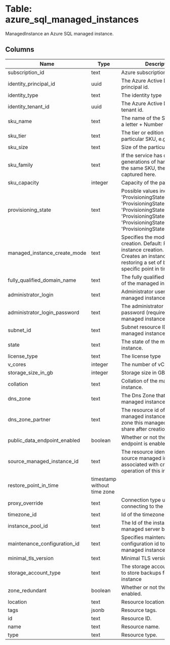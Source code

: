 
# Table: azure_sql_managed_instances
ManagedInstance an Azure SQL managed instance.
## Columns
| Name        | Type           | Description  |
| ------------- | ------------- | -----  |
|subscription_id|text|Azure subscription id|
|identity_principal_id|uuid|The Azure Active Directory principal id.|
|identity_type|text|The identity type|
|identity_tenant_id|uuid|The Azure Active Directory tenant id.|
|sku_name|text|The name of the SKU, typically, a letter + Number code, e.g|
|sku_tier|text|The tier or edition of the particular SKU, e.g|
|sku_size|text|Size of the particular SKU|
|sku_family|text|If the service has different generations of hardware, for the same SKU, then that can be captured here.|
|sku_capacity|integer|Capacity of the particular SKU.|
|provisioning_state|text|Possible values include: 'ProvisioningState1Creating', 'ProvisioningState1Deleting', 'ProvisioningState1Updating', 'ProvisioningState1Unknown', 'ProvisioningState1Succeeded', 'ProvisioningState1Failed'|
|managed_instance_create_mode|text|Specifies the mode of database creation.  Default: Regular instance creation.  Restore: Creates an instance by restoring a set of backups to specific point in time|
|fully_qualified_domain_name|text|The fully qualified domain name of the managed instance.|
|administrator_login|text|Administrator username for the managed instance|
|administrator_login_password|text|The administrator login password (required for managed instance creation).|
|subnet_id|text|Subnet resource ID for the managed instance.|
|state|text|The state of the managed instance.|
|license_type|text|The license type|
|v_cores|integer|The number of vCores|
|storage_size_in_gb|integer|Storage size in GB|
|collation|text|Collation of the managed instance.|
|dns_zone|text|The Dns Zone that the managed instance is in.|
|dns_zone_partner|text|The resource id of another managed instance whose DNS zone this managed instance will share after creation.|
|public_data_endpoint_enabled|boolean|Whether or not the public data endpoint is enabled.|
|source_managed_instance_id|text|The resource identifier of the source managed instance associated with create operation of this instance.|
|restore_point_in_time|timestamp without time zone||
|proxy_override|text|Connection type used for connecting to the instance|
|timezone_id|text|Id of the timezone|
|instance_pool_id|text|The Id of the instance pool this managed server belongs to.|
|maintenance_configuration_id|text|Specifies maintenance configuration id to apply to this managed instance.|
|minimal_tls_version|text|Minimal TLS version|
|storage_account_type|text|The storage account type used to store backups for this instance|
|zone_redundant|boolean|Whether or not the multi-az is enabled.|
|location|text|Resource location.|
|tags|jsonb|Resource tags.|
|id|text|Resource ID.|
|name|text|Resource name.|
|type|text|Resource type.|
